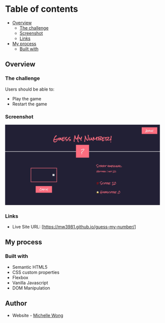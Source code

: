 # Table of contents

- [Overview](#overview)
  - [The challenge](#the-challenge)
  - [Screenshot](#screenshot)
  - [Links](#links)
- [My process](#my-process)
  - [Built with](#built-with)

## Overview

### The challenge

Users should be able to:

- Play the game
- Restart the game

### Screenshot

![](guess-my-number.png)

### Links

- Live Site URL: [https://mw3981.github.io/guess-my-number/]

## My process

### Built with

- Semantic HTML5
- CSS custom properties
- Flexbox
- Vanilla Javascript
- DOM Manipulation

## Author

- Website - [Michelle Wong](https://michellewong.me/)
